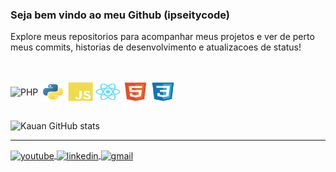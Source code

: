### Seja bem vindo ao meu Github (ipseitycode)
Explore meus repositorios para acompanhar meus projetos e ver de perto meus commits, historias de desenvolvimento e atualizacoes de status!
‎ ‎ ‎ ‎ ‎ ‎ ‎ ‎ ‎ ‎ ‎ ‎ ‎ ‎ ‎ ‎ ‎ 
<div style="display: inline_block"><br>
  <img align="center" alt="PHP" height="35" width="35" src="https://github.com/user-attachments/assets/5c2c57ef-abff-4744-a2d9-a763538bd155">
  <img align="center" alt="Python" height="30" width="40" src="https://raw.githubusercontent.com/devicons/devicon/master/icons/python/python-original.svg">
  <img align="center" alt="Js" height="30" width="40" src="https://raw.githubusercontent.com/devicons/devicon/master/icons/javascript/javascript-plain.svg">
  <img align="center" alt="React" height="30" width="40" src="https://raw.githubusercontent.com/devicons/devicon/master/icons/react/react-original.svg">
  <img align="center" alt="HTML" height="30" width="40" src="https://raw.githubusercontent.com/devicons/devicon/master/icons/html5/html5-original.svg">
  <img align="center" alt="CSS" height="30" width="40" src="https://raw.githubusercontent.com/devicons/devicon/master/icons/css3/css3-original.svg">
</div><br>

![Kauan GitHub stats](https://github-readme-stats.vercel.app/api?username=Ipseitycode&show_icons=true&theme=default)<br/>
<hr />
<div style="display: inline-block;">
  <a href="https://www.youtube.com/@IpseityCode">
    <img align="center" alt="youtube" src="https://img.shields.io/badge/YouTube-FF0000?style=for-the-badge&logo=youtube&logoColor=white" />
  </a>
  <a href="https://www.linkedin.com/in/cauan-gomes-aa40622ba/">
    <img align="center" alt="linkedin" src="https://img.shields.io/badge/LinkedIn-0077B5?style=for-the-badge&logo=linkedin&logoColor=white" />
  </a>
  <a href="mailto:cauandeveloper@gmail.com">
    <img align="center" alt="gmail" src="https://img.shields.io/badge/-Gmail-%23333?style=for-the-badge&logo=gmail&logoColor=white" target="_blank"/>
  </a>
</div>

